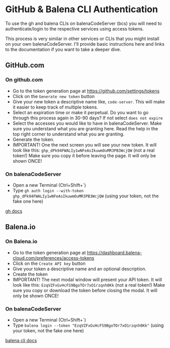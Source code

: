 <!-- Sam Dennon//2022 -->
# GitHub & Balena CLI Authentication

To use the gh and balena CLIs on balenaCodeServer (bcs) you will need to authenticate/login to the respective services using access tokens.

This process is very similar in other services or CLIs that you might install on your own balenaCodeServer. I'll provide basic instructions here and links to the documentation if you want to take a deeper dive.


## GitHub.com

### On github.com
* Go to the token generation page at https://github.com/settings/tokens
* Click on the `Generate new token` button
* Give your new token a descriptive name like, `code-server`. This will make it easier to keep track of multiple tokens.
* Select an expiration time or make it perpetual. Do you want to go through this process again in 30-90 days? If not select `does not expire`
* Select the accesses you would like to have in balenaCodeServer. Make sure you understand what you are granting here. Read the help in the top right corner to understand what you are granting.
* Generate the token.
* IMPORTANT! One the next screen you will see your new token. It will look like this: `ghp_dPk94FWALIy1wNFeAsIkuwmOuMR3PB3WcjQW` (not a real token!) Make sure you copy it before leaving the page. It will only be shown ONCE! 

### On balenaCodeServer
* Open a new Terminal (Ctrl+Shift+`)
* Type `gh auth login --with-token ghp_dPk94FWALIy1wNFeAsIkuwmOuMR3PB3WcjQW` (using your token, not the fake one here)

[gh docs](https://cli.github.com/manual/gh_auth)


## Balena.io

### On Balena.io
* Go to the token generation page at https://dashboard.balena-cloud.com/preferences/access-tokens
* Click on the `Create API key` button
* Give your token a descriptive name and an optional description.
* Create the token
* IMPORTANT! The next modal window will present your API token. It will look like this: `EzqVZFxGvHcFS9BgoTOr7xO1rzqnh0Kk` (not a real token!) Make sure you copy or download the token before closing the modal. It will only be shown ONCE!

### On balenaCodeServer
* Open a new Terminal (Ctrl+Shift+`)
* Type `balena login --token "EzqVZFxGvHcFS9BgoTOr7xO1rzqnh0Kk"` (using your token, not the fake one here)

[balena cli docs](https://www.balena.io/docs/reference/balena-cli/#login)

